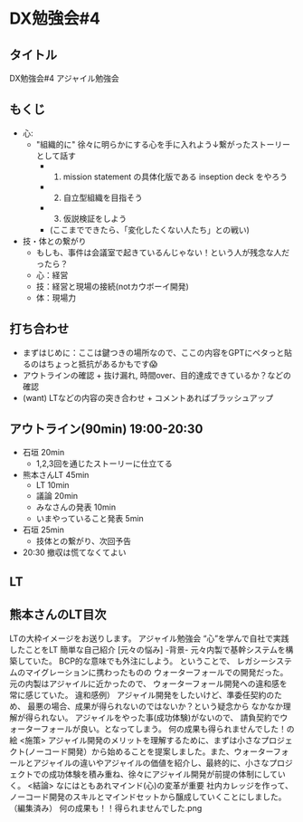 # DX勉強会#4
## タイトル
DX勉強会#4 アジャイル勉強会

## もくじ
- 心:
  - "組織的に" 徐々に明らかにする心を手に入れよう↓繋がったストーリーとして話す
    - 1. mission statement の具体化版である inseption deck をやろう
    - 2. 自立型組織を目指そう
    - 3. 仮説検証をしよう
    - (ここまでできたら、「変化したくない人たち」との戦い)
- 技・体との繋がり
  - もしも、事件は会議室で起きているんじゃない！という人が残念な人だったら？
  - 心：経営
  - 技：経営と現場の接続(notカウボーイ開発)
  - 体：現場力

## 打ち合わせ
- まずはじめに：ここは鍵つきの場所なので、ここの内容をGPTにペタっと貼るのはちょっと抵抗があるかもです:scream:
- アウトラインの確認 + 抜け漏れ, 時間over、目的達成できているか？などの確認
- (want) LTなどの内容の突き合わせ + コメントあればブラッシュアップ

## アウトライン(90min) 19:00-20:30
- 石垣 20min
  - 1,2,3回を通じたストーリーに仕立てる
- 熊本さんLT 45min
  - LT 10min
  - 議論 20min
  - みなさんの発表 10min
  - いまやっていること発表 5min
- 石垣 25min
  - 技体との繋がり、次回予告
- 20:30 撤収は慌てなくてよい

## LT

## 熊本さんのLT目次
LTの大枠イメージをお送りします。
アジャイル勉強会
“心”を学んで自社で実践したことをLT
簡単な自己紹介
[元々の悩み]
-背景-
元々内製で基幹システムを構築していた。
BCP的な意味でも外注にしよう。
ということで、
レガシーシステムのマイグレーションに携わったものの
ウォーターフォールでの開発だった。
元の内製はアジャイルに近かったので、
ウォーターフォール開発への違和感を常に感じていた。
違和感例）
アジャイル開発をしたいけど、準委任契約のため、
最悪の場合、成果が得られないのではないか？という疑念から
なかなか理解が得られない。
アジャイルをやった事(成功体験)がないので、
請負契約でウォーターフォールが良い。となってしまう。
何の成果も得られませんでした！の絵
<施策>
アジャイル開発のメリットを理解するために、まずは小さなプロジェクト(ノーコード開発）から始めることを提案しました。また、ウォーターフォールとアジャイルの違いやアジャイルの価値を紹介し、最終的に、小さなプロジェクトでの成功体験を積み重ね、徐々にアジャイル開発が前提の体制にしていく。
<結論>
なにはともあれマインド(心)の変革が重要
社内カレッジを作って、ノーコード開発のスキルとマインドセットから醸成していくことにしました。 （編集済み）
何の成果も！！得られませんでした.png
